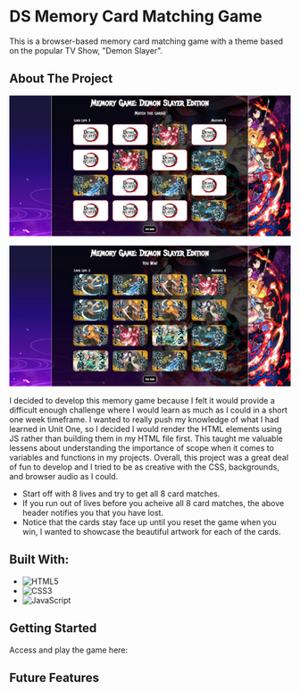 # DS Memory Card Matching Game

This is a browser-based memory card matching game with a theme based on the popular TV Show, "Demon Slayer".

## About The Project

![Game screenshot #1](./images/DS%20Memory%20Game%202.jpg)

![Game screenshot- Winner page](./images/DS%20Memory%20Game.jpg)

I decided to develop this memory game because I felt it would provide a difficult enough challenge where I would learn as much as I could in a short one week timeframe.  I wanted to really push my knowledge of what I had learned in Unit One, so I decided I would render the HTML elements using JS rather than building them in my HTML file first.  This taught me valuable lessens about understanding the importance of scope when it comes to variables and functions in my projects.  Overall, this project was a great deal of fun to develop and I tried to be as creative with the CSS, backgrounds, and browser audio as I could.

* Start off with 8 lives and try to get all 8 card matches.
* If you run out of lives before you acheive all 8 card matches, the above header notifies you that you have lost.
* Notice that the cards stay face up until you reset the game when you win, I wanted to showcase the beautiful artwork for each of the cards.

## Built With:

* ![HTML5](https://img.shields.io/badge/html5-%23E34F26.svg?style=for-the-badge&logo=html5&logoColor=white)
* ![CSS3](https://img.shields.io/badge/css3-%231572B6.svg?style=for-the-badge&logo=css3&logoColor=white)
* ![JavaScript](https://img.shields.io/badge/javascript-%23323330.svg?style=for-the-badge&logo=javascript&logoColor=%23F7DF1E)

## Getting Started

Access and play the game here: 

## Future Features